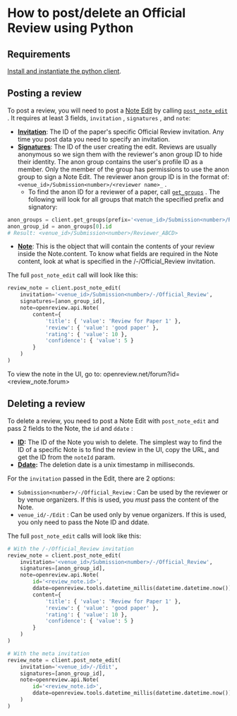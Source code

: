 # How to post/delete an Official Review using Python

## Requirements

[Install and instantiate the python client](https://docs.openreview.net/getting-started/using-the-api/installing-and-instantiating-the-python-client).

## Posting a review

To post a review, you will need to post a [Note Edit](https://docs.openreview.net/reference/api-v2/entities/edit) by calling [`post_note_edit`](https://github.com/openreview/openreview-py/blob/791983ca7794cdf53affce9d0e12c6a8bcb1dc36/openreview/api/client.py#L2275) . It requires at least 3 fields, `invitation` , `signatures` , and `note`:

* [**Invitation**](https://docs.openreview.net/reference/api-v2/entities/invitation): The ID of the paper's specific Official Review invitation. Any time you post data you need to specify an invitation.
* [**Signatures**](https://docs.openreview.net/reference/api-v2/entities/edit/fields#signatures): The ID of the user creating the edit. Reviews are usually anonymous so we sign them with the reviewer's anon group ID to hide their identity. The anon group contains the user's profile ID as a member. Only the member of the group has permissions to use the anon group to sign a Note Edit. The reviewer anon group ID is in the format of: `<venue_id>/Submission<number>/<reviewer name>_` .
  * To find the anon ID for a reviewer of a paper, call [`get_groups`](https://github.com/openreview/openreview-py/blob/791983ca7794cdf53affce9d0e12c6a8bcb1dc36/openreview/api/client.py#L836) . The following will look for all groups that  match the specified prefix and signatory:

```python
anon_groups = client.get_groups(prefix='<venue_id>/Submission<number>/Reviewer_', signatory='<Reviewer profile ID>')
anon_group_id = anon_groups[0].id
# Result: <venue_id>/Submission<number>/Reviewer_ABCD>
```

* [**Note**](https://docs.openreview.net/reference/api-v2/entities/note): This is the object that will contain the contents of your review inside the Note.content. To know what fields are required in the Note content, look at what is specified in the /-/Official\_Review invitation.&#x20;

The full `post_note_edit` call will look like this:

```python
review_note = client.post_note_edit(
    invitation='<venue_id>/Submission<number>/-/Official_Review',
    signatures=[anon_group_id],
    note=openreview.api.Note(
        content={
            'title': { 'value': 'Review for Paper 1' },
            'review': { 'value': 'good paper' },
            'rating': { 'value': 10 },
            'confidence': { 'value': 5 }
        }
    )
)
```

To view the note in the UI, go to: openreview.net/forum?id=\<review\_note.forum>

## Deleting a review

To delete a review, you need to post a Note Edit with `post_note_edit` and pass 2 fields to the Note, the `id` and `ddate` :&#x20;

* [**ID**](https://docs.openreview.net/reference/api-v2/entities/note/fields#id)**:** The ID of the Note you wish to delete. The simplest way to find the ID of a specific Note is to find the review in the UI, copy the URL, and get the ID from the `noteId` param.
* [**Ddate**](https://docs.openreview.net/reference/api-v2/entities/note/fields#ddate)**:** The deletion date is a unix timestamp in milliseconds.

For the `invitation` passed in the Edit, there are 2 options:

* `Submission<number>/-/Official_Review` : Can be used by the reviewer or by venue organizers. If this is used, you _must_ pass the content of the Note.
* `venue_id/-/Edit` : Can be used only by venue organizers. If this is used, you only need to pass the Note ID and ddate.

The full `post_note_edit` calls will look like this:

```python
# With the /-/Official_Review invitation
review_note = client.post_note_edit(
    invitation='<venue_id>/Submission<number>/-/Official_Review',
    signatures=[anon_group_id],
    note=openreview.api.Note(
        id='<review_note.id>',
        ddate=openreview.tools.datetime_millis(datetime.datetime.now()),
        content={
            'title': { 'value': 'Review for Paper 1' },
            'review': { 'value': 'good paper' },
            'rating': { 'value': 10 },
            'confidence': { 'value': 5 }
        }
    )
)

# With the meta invitation
review_note = client.post_note_edit(
    invitation='<venue_id>/-/Edit',
    signatures=[anon_group_id],
    note=openreview.api.Note(
        id='<review_note.id>',
        ddate=openreview.tools.datetime_millis(datetime.datetime.now())
    )
)
```
